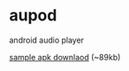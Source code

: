 # aupod
android audio player

[sample apk downlaod](https://github.com/sleepchild/aupod/releases/download/0.1.2a/aupod.apk) (~89kb)
